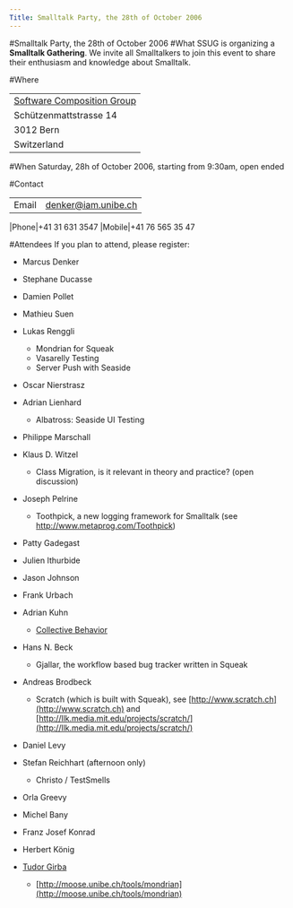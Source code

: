 ```yaml
---
Title: Smalltalk Party, the 28th of October 2006
---
```

#Smalltalk Party, the 28th of October 2006
#What
SSUG is organizing a <b>Smalltalk Gathering</b>. We invite all Smalltalkers to join this event to share their enthusiasm and knowledge about Smalltalk.

#Where 

| |
|---|
|[Software Composition Group](%base_url%/contact/maps)
|Schützenmattstrasse 14
|3012 Bern
|Switzerland

#When
Saturday, 28h of October 2006, starting from 9:30am, open ended

#Contact

| | |
|---|---|
|Email|<a href="mailto:denker@iam.unibe.ch">denker@iam.unibe.ch</a>

|Phone|\+41 31 631 3547
|Mobile|\+41 76 565 35 47

#Attendees
If you plan to attend, please register:

- Marcus Denker
- Stephane Ducasse
- Damien Pollet
- Mathieu Suen
- Lukas Renggli
	- Mondrian for Squeak
	- Vasarelly Testing
	- Server Push with Seaside

- Oscar Nierstrasz
- Adrian Lienhard
	- Albatross: Seaside UI Testing

- Philippe Marschall
- Klaus D. Witzel
	- Class Migration, is it relevant in theory and practice? (open discussion)

- Joseph Pelrine
	- Toothpick, a new logging framework for Smalltalk (see http://www.metaprog.com/Toothpick)

- Patty Gadegast
- Julien Ithurbide
- Jason Johnson
- Frank Urbach
- Adrian Kuhn
	-  [Collective Behavior](%base_url%/wiki/alumni/adriankuhn/weirdsmalltalk/collectivebehavior)

- Hans N. Beck
	- Gjallar, the workflow based bug tracker written in Squeak

- Andreas Brodbeck
	- Scratch (which is built with Squeak), see [http://www.scratch.ch](http://www.scratch.ch) and [http://llk.media.mit.edu/projects/scratch/](http://llk.media.mit.edu/projects/scratch/)

- Daniel Levy
-  Stefan Reichhart (afternoon only)
	-  Christo / TestSmells

- Orla Greevy
- Michel Bany
- Franz Josef Konrad
- Herbert König
- [Tudor Girba](%base_url%/staff/tudorgirba)
	- [http://moose.unibe.ch/tools/mondrian](http://moose.unibe.ch/tools/mondrian)

